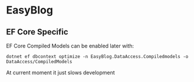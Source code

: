 # EasyBlog

## EF Core Specific

EF Core Compiled Models can be enabled later with:

```shell
dotnet ef dbcontext optimize -n EasyBlog.DataAccess.Compiledmodels -o DataAccess/CompiledModels
```

At current moment it just slows development

